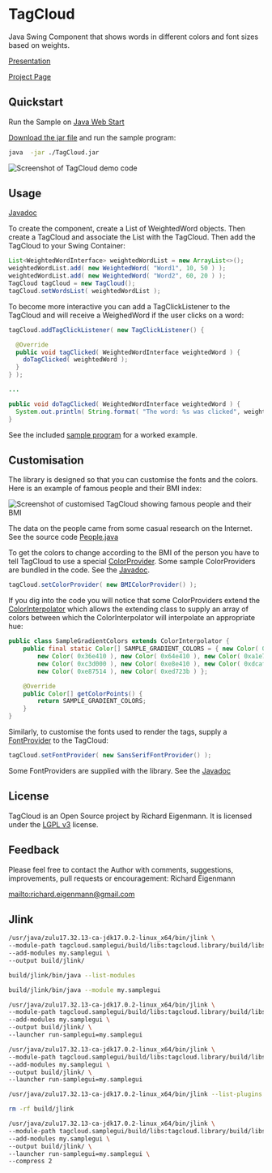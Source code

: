 # TagCloud

Java Swing Component that shows words in different colors and font sizes based on weights.

[Presentation](http://richardeigenmann.github.io/TagCloud/presentation.html)

[Project Page](http://richardeigenmann.github.io/TagCloud)

## Quickstart

Run the Sample on [Java Web Start](http://richardeigenmann.github.io/TagCloud/TagCloud.jnlp)

[Download the jar file](http://richardeigenmann.github.io/TagCloud/TagCloud.jar) and run the sample program:

```Bash
java  -jar ./TagCloud.jar
```

![Screenshot of TagCloud demo code](http://richardeigenmann.github.io/TagCloud/images/Screenshot1.png)


## Usage

[Javadoc](http://richardeigenmann.github.io/TagCloud/javadoc)

To create the component, create a List of WeightedWord objects. Then create a TagCloud and associate the List<WeighetdWord> with the TagCloud.
Then add the TagCloud to your Swing Container:

```Java
List<WeightedWordInterface> weightedWordList = new ArrayList<>();
weightedWordList.add( new WeightedWord( "Word1", 10, 50 ) );
weightedWordList.add( new WeightedWord( "Word2", 60, 20 ) );
TagCloud tagCloud = new TagCloud();
tagCloud.setWordsList( weightedWordList );
```

To become more interactive you can add a TagClickListener to the TagCloud and will receive a WeighedWord if the user clicks on a word:

```Java
tagCloud.addTagClickListener( new TagClickListener() {

  @Override
  public void tagClicked( WeightedWordInterface weightedWord ) {
    doTagClicked( weightedWord );
  }
} );

...

public void doTagClicked( WeightedWordInterface weightedWord ) {
  System.out.println( String.format( "The word: %s was clicked", weightedWord.getWord() ) );
}
```


See the included [sample program](https://github.com/richardeigenmann/TagCloud/blob/master/src/main/java/org/TagCloud/Sample/SampleTagCloud.java) for a worked example.


## Customisation

The library is designed so that you can customise the fonts and the colors. Here is an example of famous people and their BMI index:

![Screenshot of customised TagCloud showing famous people and their BMI](http://richardeigenmann.github.io/TagCloud/images/Screenshot2.png)

The data on the people came from some casual research on the Internet. See the source code [People.java](https://github.com/richardeigenmann/TagCloud/blob/master/src/main/java/org/TagCloud/Sample/People.java)

To get the colors to change according to the BMI of the person you have to tell TagCloud to use a special [ColorProvider](http://richardeigenmann.github.io/TagCloud/javadoc/org/TagCloud/ColorProvider.html). Some sample ColorProviders are bundled in the code. See the [Javadoc](http://richardeigenmann.github.io/TagCloud/javadoc/org/TagCloud/ColorProviders/package-summary.html).

```Java
tagCloud.setColorProvider( new BMIColorProvider() );
```
If you dig into the code you will notice that some ColorProviders extend the [ColorInterpolator](http://richardeigenmann.github.io/TagCloud/javadoc/org/TagCloud/ColorInterpolator.html) which allows the extending class to supply an array of colors between which the ColorInterpolator will interpolate an appropriate hue:

```Java
public class SampleGradientColors extends ColorInterpolator {
    public final static Color[] SAMPLE_GRADIENT_COLORS = { new Color( 0x099716 ), new Color( 0x18c928 ),
        new Color( 0x36e410 ), new Color( 0x64e410 ), new Color( 0xa1e70c ),
        new Color( 0xc3d000 ), new Color( 0xe8e410 ), new Color( 0xdcaf1e ),
        new Color( 0xe87514 ), new Color( 0xed723b ) };

    @Override
    public Color[] getColorPoints() {
        return SAMPLE_GRADIENT_COLORS;
    }
}
```

Similarly, to customise the fonts used to render the tags, supply a [FontProvider](http://richardeigenmann.github.io/TagCloud/javadoc/org/TagCloud/FontProvider.html) to the TagCloud:

```Java
tagCloud.setFontProvider( new SansSerifFontProvider() );
```

Some FontProviders are supplied with the library. See the [Javadoc](http://richardeigenmann.github.io/TagCloud/javadoc/org/TagCloud/FontProviders/package-summary.html)

## License

TagCloud is an Open Source project by Richard Eigenmann.
It is licensed under the <a href="https://github.com/richardeigenmann/TagCloud/blob/master/license.txt">LGPL v3</a> license.


## Feedback

Please feel free to contact the Author with comments, suggestions, improvements, pull requests or encouragement:
Richard Eigenmann

<mailto:richard.eigenmann@gmail.com>


## Jlink

```Bash
/usr/java/zulu17.32.13-ca-jdk17.0.2-linux_x64/bin/jlink \
--module-path tagcloud.samplegui/build/libs:tagcloud.library/build/libs \
--add-modules my.samplegui \
--output build/jlink/

build/jlink/bin/java --list-modules

build/jlink/bin/java --module my.samplegui

/usr/java/zulu17.32.13-ca-jdk17.0.2-linux_x64/bin/jlink \
--module-path tagcloud.samplegui/build/libs:tagcloud.library/build/libs \
--add-modules my.samplegui \
--output build/jlink/ \
--launcher run-samplegui=my.samplegui

/usr/java/zulu17.32.13-ca-jdk17.0.2-linux_x64/bin/jlink \
--module-path tagcloud.samplegui/build/libs:tagcloud.library/build/libs \
--add-modules my.samplegui \
--output build/jlink/ \
--launcher run-samplegui=my.samplegui

/usr/java/zulu17.32.13-ca-jdk17.0.2-linux_x64/bin/jlink --list-plugins

rm -rf build/jlink

/usr/java/zulu17.32.13-ca-jdk17.0.2-linux_x64/bin/jlink \
--module-path tagcloud.samplegui/build/libs:tagcloud.library/build/libs \
--add-modules my.samplegui \
--output build/jlink/ \
--launcher run-samplegui=my.samplegui \
--compress 2
```

